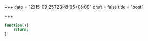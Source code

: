 +++
date = "2015-09-25T23:48:05+08:00"
draft = false
title = "post"

+++

```php
function(){
    return;
}
```
